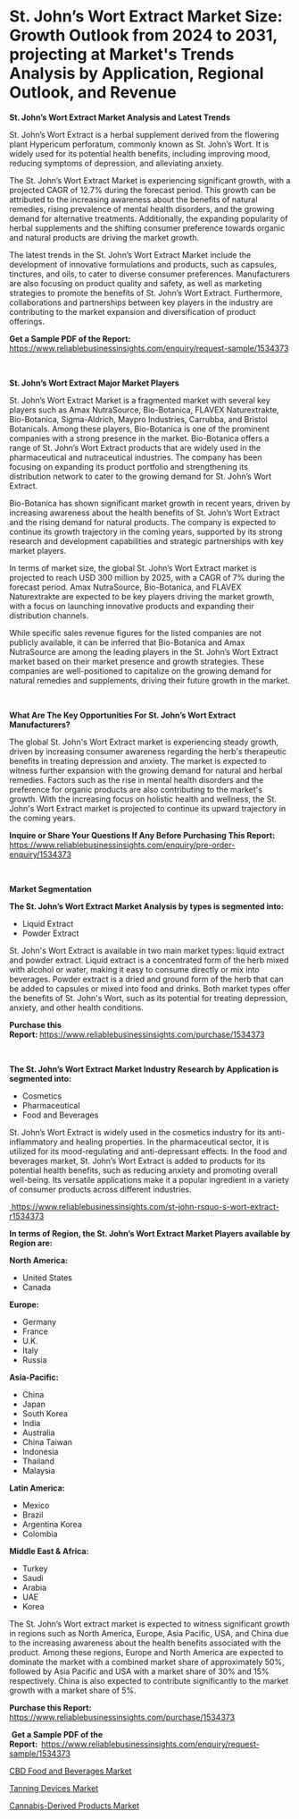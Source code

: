 <p><h1>St. John’s Wort Extract Market Size: Growth Outlook from 2024 to 2031, projecting at Market's Trends Analysis by Application, Regional Outlook, and Revenue</h1></p><p><strong>St. John’s Wort Extract Market Analysis and Latest Trends</strong></p>
<p><p>St. John’s Wort Extract is a herbal supplement derived from the flowering plant Hypericum perforatum, commonly known as St. John’s Wort. It is widely used for its potential health benefits, including improving mood, reducing symptoms of depression, and alleviating anxiety.</p><p>The St. John’s Wort Extract Market is experiencing significant growth, with a projected CAGR of 12.7% during the forecast period. This growth can be attributed to the increasing awareness about the benefits of natural remedies, rising prevalence of mental health disorders, and the growing demand for alternative treatments. Additionally, the expanding popularity of herbal supplements and the shifting consumer preference towards organic and natural products are driving the market growth.</p><p>The latest trends in the St. John’s Wort Extract Market include the development of innovative formulations and products, such as capsules, tinctures, and oils, to cater to diverse consumer preferences. Manufacturers are also focusing on product quality and safety, as well as marketing strategies to promote the benefits of St. John’s Wort Extract. Furthermore, collaborations and partnerships between key players in the industry are contributing to the market expansion and diversification of product offerings.</p></p>
<p><strong>Get a Sample PDF of the Report:&nbsp;</strong> <a href="https://www.reliablebusinessinsights.com/enquiry/request-sample/1534373">https://www.reliablebusinessinsights.com/enquiry/request-sample/1534373</a></p>
<p>&nbsp;</p>
<p><strong>St. John’s Wort Extract Major Market Players</strong></p>
<p><p>St. John’s Wort Extract Market is a fragmented market with several key players such as Amax NutraSource, Bio-Botanica, FLAVEX Naturextrakte, Bio-Botanica, Sigma-Aldrich, Maypro Industries, Carrubba, and Bristol Botanicals. Among these players, Bio-Botanica is one of the prominent companies with a strong presence in the market. Bio-Botanica offers a range of St. John’s Wort Extract products that are widely used in the pharmaceutical and nutraceutical industries. The company has been focusing on expanding its product portfolio and strengthening its distribution network to cater to the growing demand for St. John’s Wort Extract.</p><p>Bio-Botanica has shown significant market growth in recent years, driven by increasing awareness about the health benefits of St. John’s Wort Extract and the rising demand for natural products. The company is expected to continue its growth trajectory in the coming years, supported by its strong research and development capabilities and strategic partnerships with key market players.</p><p>In terms of market size, the global St. John’s Wort Extract market is projected to reach USD 300 million by 2025, with a CAGR of 7% during the forecast period. Amax NutraSource, Bio-Botanica, and FLAVEX Naturextrakte are expected to be key players driving the market growth, with a focus on launching innovative products and expanding their distribution channels.</p><p>While specific sales revenue figures for the listed companies are not publicly available, it can be inferred that Bio-Botanica and Amax NutraSource are among the leading players in the St. John’s Wort Extract market based on their market presence and growth strategies. These companies are well-positioned to capitalize on the growing demand for natural remedies and supplements, driving their future growth in the market.</p></p>
<p>&nbsp;</p>
<p><strong>What Are The Key Opportunities For St. John’s Wort Extract Manufacturers?</strong></p>
<p><p>The global St. John's Wort Extract market is experiencing steady growth, driven by increasing consumer awareness regarding the herb's therapeutic benefits in treating depression and anxiety. The market is expected to witness further expansion with the growing demand for natural and herbal remedies. Factors such as the rise in mental health disorders and the preference for organic products are also contributing to the market's growth. With the increasing focus on holistic health and wellness, the St. John's Wort Extract market is projected to continue its upward trajectory in the coming years.</p></p>
<p><strong>Inquire or Share Your Questions If Any Before Purchasing This Report:</strong> <a href="https://www.reliablebusinessinsights.com/enquiry/pre-order-enquiry/1534373">https://www.reliablebusinessinsights.com/enquiry/pre-order-enquiry/1534373</a></p>
<p>&nbsp;</p>
<p><strong>Market Segmentation</strong></p>
<p><strong>The St. John’s Wort Extract Market Analysis by types is segmented into:</strong></p>
<p><ul><li>Liquid Extract</li><li>Powder Extract</li></ul></p>
<p><p>St. John's Wort Extract is available in two main market types: liquid extract and powder extract. Liquid extract is a concentrated form of the herb mixed with alcohol or water, making it easy to consume directly or mix into beverages. Powder extract is a dried and ground form of the herb that can be added to capsules or mixed into food and drinks. Both market types offer the benefits of St. John's Wort, such as its potential for treating depression, anxiety, and other health conditions.</p></p>
<p><strong>Purchase this Report:&nbsp;</strong><a href="https://www.reliablebusinessinsights.com/purchase/1534373">https://www.reliablebusinessinsights.com/purchase/1534373</a></p>
<p>&nbsp;</p>
<p><strong>The St. John’s Wort Extract Market Industry Research by Application is segmented into:</strong></p>
<p><ul><li>Cosmetics</li><li>Pharmaceutical</li><li>Food and Beverages</li></ul></p>
<p><p>St. John’s Wort Extract is widely used in the cosmetics industry for its anti-inflammatory and healing properties. In the pharmaceutical sector, it is utilized for its mood-regulating and anti-depressant effects. In the food and beverages market, St. John’s Wort Extract is added to products for its potential health benefits, such as reducing anxiety and promoting overall well-being. Its versatile applications make it a popular ingredient in a variety of consumer products across different industries.</p></p>
<p><a href="https://www.reliablebusinessinsights.com/st-john-rsquo-s-wort-extract-r1534373">&nbsp;https://www.reliablebusinessinsights.com/st-john-rsquo-s-wort-extract-r1534373</a></p>
<p><strong>In terms of Region, the St. John’s Wort Extract Market Players available by Region are:</strong></p>
<p>
    <p> <strong> North America: </strong>
        <ul>
            <li>United States</li>
            <li>Canada</li>
        </ul>
        </p> 
    <p> <strong> Europe: </strong>
        <ul>
            <li>Germany</li>
            <li>France</li>
            <li>U.K.</li>
            <li>Italy</li>
            <li>Russia</li>
        </ul>
        </p> 
    <p> <strong> Asia-Pacific: </strong>
        <ul>
            <li>China</li>
            <li>Japan</li>
            <li>South Korea</li>
            <li>India</li>
            <li>Australia</li>
            <li>China Taiwan</li>
            <li>Indonesia</li>
            <li>Thailand</li>
            <li>Malaysia</li>
        </ul>
        </p> 
    <p> <strong> Latin America: </strong>
        <ul>
            <li>Mexico</li>
            <li>Brazil</li>
            <li>Argentina Korea</li>
            <li>Colombia</li>
        </ul>
        </p> 
    <p> <strong> Middle East & Africa: </strong>
        <ul>
            <li>Turkey</li>
            <li>Saudi</li>
            <li>Arabia</li>
            <li>UAE</li>
            <li>Korea</li>
        </ul>
    </p>
    </p>
<p><p>The St. John’s Wort extract market is expected to witness significant growth in regions such as North America, Europe, Asia Pacific, USA, and China due to the increasing awareness about the health benefits associated with the product. Among these regions, Europe and North America are expected to dominate the market with a combined market share of approximately 50%, followed by Asia Pacific and USA with a market share of 30% and 15% respectively. China is also expected to contribute significantly to the market growth with a market share of 5%.</p></p>
<p><strong>Purchase this Report: </strong><a href="https://www.reliablebusinessinsights.com/purchase/1534373">https://www.reliablebusinessinsights.com/purchase/1534373</a></p>
<p>&nbsp;<strong>Get a Sample PDF of the Report:&nbsp;&nbsp;</strong><a href="https://www.reliablebusinessinsights.com/enquiry/request-sample/1534373">https://www.reliablebusinessinsights.com/enquiry/request-sample/1534373</a></p>
<p><strong></strong></p>
<p><p><a href="https://github.com/Bryanturray6576/Market-Research-Report-List-1/blob/main/cbd-food-and-beverages-market.md">CBD Food and Beverages Market</a></p><p><a href="https://github.com/YashRP12/Market-Research-Report-List-5/blob/main/tanning-devices-market.md">Tanning Devices Market</a></p><p><a href="https://github.com/xvyfpyhu18/Market-Research-Report-List-1/blob/main/cannabis-derived-products-market.md">Cannabis-Derived Products Market</a></p></p>